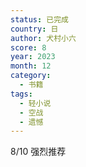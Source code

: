 ```yaml
---
status: 已完成
country: 日
author: 犬村小六
score: 8
year: 2023
month: 12
category:
  - 书籍
tags:
  - 轻小说
  - 空战
  - 遗憾
---
```

8/10 强烈推荐

